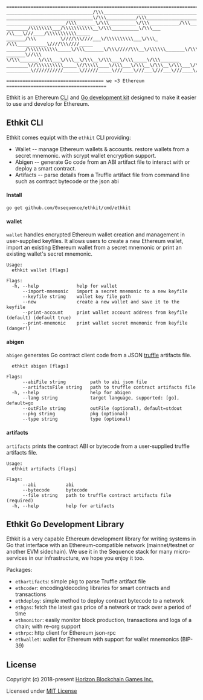 ```
=========================================================================================
________________________________/\\\_____________________________________________________ 
________________________________\/\\\___________/\\\_____________________________________ 
______________________/\\\_______\/\\\__________\/\\\___________/\\\______/\\\___________ 
________/\\\\\\\\___/\\\\\\\\\\\__\/\\\__________\/\\\___ /\\___\///____/\\\\\\\\\\\_____ 
_______/\\\         \////\\\////___\/\\\\\\\\\\___\/\\\_ /\\\___________\////\\\////_____ 
_______/\\\\\\\\\\\_____\/\\\_______\/\\\/////\\\__\/\\\\\\_______\/\\\_____\/\\\________ 
_______\//\\\            \/\\\_______\/\\\___\/\\\__\/\\\__\/\\\___\/\\\_____\/\\\_______
________\//\\\\\\\\\\_____\//\\\\\____\/\\\___\/\\\__\/\\\__\/\\\___\/\\\_____\//\\\\\___ 
_________\///////////______\//////_____\///____\///___\///___\///____\///______\/////____

==================================== we <3 Ethereum =====================================
```

Ethkit is an Ethereum [CLI](#ethkit-cli) and [Go development kit](#ethkit-go-development-library)
designed to make it easier to use and develop for Ethereum.


## Ethkit CLI

Ethkit comes equipt with the `ethkit` CLI providing:
  * Wallet -- manage Ethereum wallets & accounts. restore wallets from a secret mnemonic.
    with scrypt wallet encryption support.
  * Abigen -- generate Go code from an ABI artifact file to interact with or deploy a smart
    contract.
  * Artifacts -- parse details from a Truffle artifact file from command line such as contract
    bytecode or the json abi


#### Install

```go get github.com/0xsequence/ethkit/cmd/ethkit```

#### wallet
```wallet``` handles encrypted Ethereum wallet creation and management in user-supplied keyfiles.
It allows users to create a new Ethereum wallet, import an existing Ethereum wallet from a secret
mnemonic or print an existing wallet's secret mnemonic.

```
Usage:
  ethkit wallet [flags]

Flags:
  -h, --help              help for wallet
      --import-mnemonic   import a secret mnemonic to a new keyfile
      --keyfile string    wallet key file path
      --new               create a new wallet and save it to the keyfile
      --print-account     print wallet account address from keyfile (default) (default true)
      --print-mnemonic    print wallet secret mnemonic from keyfile (danger!)
```


#### abigen
```abigen``` generates Go contract client code from a JSON [truffle](https://www.trufflesuite.com/)
artifacts file.

```Usage:
  ethkit abigen [flags]

Flags:
      --abiFile string         path to abi json file
      --artifactsFile string   path to truffle contract artifacts file
  -h, --help                   help for abigen
      --lang string            target language, supported: [go], default=go
      --outFile string         outFile (optional), default=stdout
      --pkg string             pkg (optional)
      --type string            type (optional)
```

#### artifacts
```artifacts``` prints the contract ABI or bytecode from a user-supplied truffle artifacts file.

```
Usage:
  ethkit artifacts [flags]

Flags:
      --abi           abi
      --bytecode      bytecode
      --file string   path to truffle contract artifacts file (required)
  -h, --help          help for artifacts
```


## Ethkit Go Development Library

Ethkit is a very capable Ethereum development library for writing systems in Go that
interface with an Ethereum-compatible network (mainnet/testnet or another EVM sidechain).
We use it in the Sequence stack for many micro-services in our infrastructure,
we hope you enjoy it too.

Packages:

* `ethartifacts`: simple pkg to parse Truffle artifact file
* `ethcoder`: encoding/decoding libraries for smart contracts and transactions
* `ethdeploy`: simple method to deploy contract bytecode to a network
* `ethgas`: fetch the latest gas price of a network or track over a period of time
* `ethmonitor`: easily monitor block production, transactions and logs of a chain; with re-org support
* `ethrpc`: http client for Ethereum json-rpc
* `ethwallet`: wallet for Ethereum with support for wallet mnemonics (BIP-39)


## License

Copyright (c) 2018-present [Horizon Blockchain Games Inc.](https://horizon.io)

Licensed under [MIT License](./LICENSE)

[GoDoc]: https://pkg.go.dev/github.com/0xsequence/ethkit
[GoDoc Widget]: https://godoc.org/github.com/0xsequence/ethkit?status.svg
